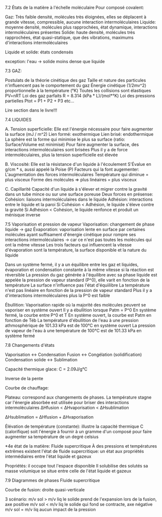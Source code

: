 
7.2 États de la matière à l'échelle moléculaire
Pour composé covalent: 

Gaz: Très faible densité, molécules très éloignées, elles se déplacent à grande vitesse, compressible, aucune interaction intermoléculaires
Liquide: moyenne densité, molécules plus rapprochées, état dynamique, interactions intermoléculaires présentes
Solide: haute densité, molécules très rapprochées, état quasi-statique, que des vibrations, maximums d'interactions intermoléculaires

Liquide et solide: états condensés

exception: l'eau -> solide moins dense que liquide

7.3 GAZ: 

Postulats de la théorie cinétique des gaz
Taille et nature des particules n'influencent pas le comportement du gaz
Énergie cinétique (1/2mv^2) proportionnelle à la température (°K)
Toutes les collisions sont élastiques
PV=nRT
Loi des gaz parfaits
R = 8.314 (kPa * L)/(mol*°K)
Loi des pressions partielles
Ptot = P1 + P2 + P3 etc...

Lire section dans le livre!!!

7.4 LIQUIDES

A. Tension superficielle:
Elle est l'énergie nécessaire pour faire augmenter la surface (mJ / m^2)
Lien formé: exothermique
Lien brisé: endothermique
La sphère est la forme qui minimise le plus sa surface (ratio: Surface/Volume est minimisé)
Pour faire augmenter la surface, des interactions intermoléculaires sont brisées
Plus il y a de force intermoléculaires, plus la tension superficielle est élevée

B. Viscosité: 
Elle est la résistance d'un liquide à l'écoulement
S'Évalue en g/cm * s, aussi appelé la Poise (P)
Facteurs qui la font augementer:
L'augmentation des forces intermoléculaires
Température qui diminue = plus visceux
Forme des molécules => plus linéaires = plus visceux

C. Capillarité
Capacité d'un liquide à s'élever et migrer contre la gravité dans un tube mince ou sur une surface poreuse
Deux forces en présense:
Cohésion: liaisons intermoléculaires dans le liquide
Adhésion: interactions entre le liquide et la paroi
Si Cohésion < Adhésion, le liquide s'éleve contre la gravité
Si Adhésion < Cohésion, le liquide renfonce et produit un ménisque inverse

7.5 Vaporisation et pression de vapeur
Vaporisation: changement de phase liquide -> gaz
Évaporation: vaporisation lente en surface par certaines molécules ayant suffisament 
d'énergie cinétique pour rompre ses interactions intermoléculaires -> car ce n'est pas toutes les molécules qui ont la même vitesse
Les trois facteurs qui influencent la vitesse d'évaporation sont la température, la surface disponible et la nature du liquide

Dans un système fermé, il y a un équilibre entre les gaz et liquides, évaporation et condensation constante à la même vitesse si la réaction est réversible
La pression du gaz générée à l'équilibre avec sa phase liquide est appelée la pression de vapeur standard (P^0), elle varit en fonction de la température
La surface n'influence pas l'état d'équiilibre
La température n'est pas linéaire en fonction de la pression de vapeur standard
Plus il y a d'interactions intermoléculaires plus la P^0 est faible

Ébullition: Vaporisation rapide où la majorité des molécules peuvent se vaporiser en système ouvert
Il y a ébullition lorsque Patm = P^0
En système fermé, la courbe entre P^0 et T
En système ouvert, la courbe est Patm en fonction de Téb
La température d'ébullition de l'eau à une pression athmosphérique de 101.33 kPa est de 100°C en système ouvert
La pression de vapeur de l'eau à une température de 100°C est de 101.33 kPa en système fermé


7.8 Changements d'états


Vaporisation <-> Condensation
Fusion <-> Congélation (solidification)
Condensation solide <-> Sublimation

Capacité thermique glace: C = 2.09J/g°C

Inverse de la pente

Courbe de chauffage:

Plateau: correspond aux changements de phases. La température stagne car l'énergie absorbée est utilisée pour briser des interactions intermoléculaires
∆Hfusion < ∆Hvaporisation < ∆Hsublimation

∆Hsublimation = ∆Hfusion + ∆Hvaporisation 

Élévation de température (constante): illustre la capacité thermique C (calorifique) soit l'énergie à fournir à un gramme d'un composé pour faire augmenter sa température de un degré celsius




*4e état de la matière: Fluide supercritique
À des pressions et températures extrêmes existent l'état de fluide supercritique: un état aux propriétés intermédiaires entre l'état liquide et gazeux

Propriétés: 
il occupe tout l'espace disponible
Il solubilise des solutés
sa masse volumique se situe entre celle de l'état liquide et gazeux

7.9 Diagrammes de phases							Fluide supercritique

Courbe de fusion: droite quasi-verticale

3 scénario:
m/v sol > m/v liq le solide prend de l'expansion lors de la fusion, axe positive
m/v sol < m/v liq le solide qui fond se contracte, axe négative
m/v sol = m/v liq aucun impact de la pression







